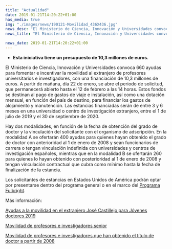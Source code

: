 ```yaml
---
title: "Actualidad"
date: 2019-01-21T14:20:22+01:00
has_media: true
img: "./images/news/190121-Movilidad_436X436.jpg"
news_desc: "El Ministerio de Ciencia, Innovación y Universidades convoca 660 ayudas para fomentar e incentivar la movilidad al extranjero de profesores universitarios e investigadores, con una financiación de 10,3 millones de euros. A partir de mañana, día 22 de enero, se abre el periodo de solicitud, que permanecerá abierto hasta el 12 de febrero a las 14 horas. Estos fondos se destinan al pago de gastos de viaje e instalación, así como una dotación mensual, en función del país de destino, para financiar los gastos de alojamiento y manutención. Las estancias financiadas serán de entre 3 y 6 meses en una universidad o centro de investigación extranjero, entre el 1 de julio de 2019 y el 30 de septiembre de 2020."
news_title: "El Ministerio de Ciencia, Innovación y Universidades convoca 660 ayudas de movilidad internacional"

news_date: 2019-01-21T14:20:22+01:00
---
```

<ul>
<li><b>Esta iniciativa tiene un presupuesto de 10,3 millones de euros.</b></li>
</ul>
<p>El Ministerio de Ciencia, Innovaci&oacute;n y Universidades convoca 660 ayudas para fomentar e incentivar la movilidad al extranjero de profesores universitarios e investigadores, con una financiaci&oacute;n de 10,3 millones de euros. A partir de ma&ntilde;ana, d&iacute;a 22 de enero, se abre el periodo de solicitud, que permanecer&aacute; abierto hasta el 12 de febrero a las 14 horas. Estos fondos se destinan al pago de gastos de viaje e instalaci&oacute;n, as&iacute; como una dotaci&oacute;n mensual, en funci&oacute;n del pa&iacute;s de destino, para financiar los gastos de alojamiento y manutenci&oacute;n. Las estancias financiadas ser&aacute;n de entre 3 y 6 meses en una universidad o centro de investigaci&oacute;n extranjero, entre el 1 de julio de 2019 y el 30 de septiembre de 2020.</p>
<p>Hay dos modalidades, en funci&oacute;n de la fecha de obtenci&oacute;n del grado de doctor y la vinculaci&oacute;n del solicitante con el organismo de adscripci&oacute;n. En la modalidad A se ofertar&aacute;n 400 ayudas para quienes hayan obtenido el grado de doctor con anterioridad al 1 de enero de 2008 y sean funcionarios de carrera o tengan vinculaci&oacute;n indefinida con universidades y centros de investigaci&oacute;n espa&ntilde;oles, mientras que en la modalidad B se ofertar&aacute;n 260 para quienes lo hayan obtenido con posterioridad al 1 de enero de 2008 y tengan vinculaci&oacute;n contractual que cubra como m&iacute;nimo hasta la fecha de finalizaci&oacute;n de la estancia.</p>
<p>Los solicitantes de estancias en Estados Unidos de Am&eacute;rica podr&aacute;n optar por presentarse dentro del programa general o en el marco del<span>&nbsp;</span><a title="Ir a 'Programa Fulbright', en ventana nueva" href="https://fulbright.es/">Programa Fulbright</a>.</p>
<p>M&aacute;s informaci&oacute;n:</p>
<p><a title="Ir a 'Ayudas a la movilidad en el extranjero Jos&eacute; Castillejo para J&oacute;venes doctores 2019', en ventana nueva" href="http://www.ciencia.gob.es/portal/site/MICINN/menuitem.dbc68b34d11ccbd5d52ffeb801432ea0/?vgnextoid=1e8969fcfe058610VgnVCM1000001d04140aRCRD&amp;vgnextchannel=86fe407933f47610VgnVCM1000001d04140aRCRD">Ayudas a la movilidad en el extranjero Jos&eacute; Castillejo para J&oacute;venes doctores 2019</a></p>
<p><a title="Ir a 'Movilidad de profesores e investigadores senior', en ventana nueva" href="http://www.ciencia.gob.es/portal/site/MICINN/menuitem.dbc68b34d11ccbd5d52ffeb801432ea0/?vgnextoid=c2cf0c8720d48610VgnVCM1000001d04140aRCRD&amp;vgnextchannel=86fe407933f47610VgnVCM1000001d04140aRCRD">Movilidad de profesores e investigadores senior</a></p>
<p><a title="Ir a 'Movilidad de profesores e investigadores que han obtenido el t&iacute;tulo de doctor', en ventana nueva" href="http://www.ciencia.gob.es/portal/site/MICINN/menuitem.dbc68b34d11ccbd5d52ffeb801432ea0/?vgnextoid=22b4bff715c48610VgnVCM1000001d04140aRCRD&amp;vgnextchannel=810ca07ecbf47610VgnVCM1000001d04140aRCRD">Movilidad de profesores e investigadores que han obtenido el t&iacute;tulo de doctor a partir de 2008</a></p>